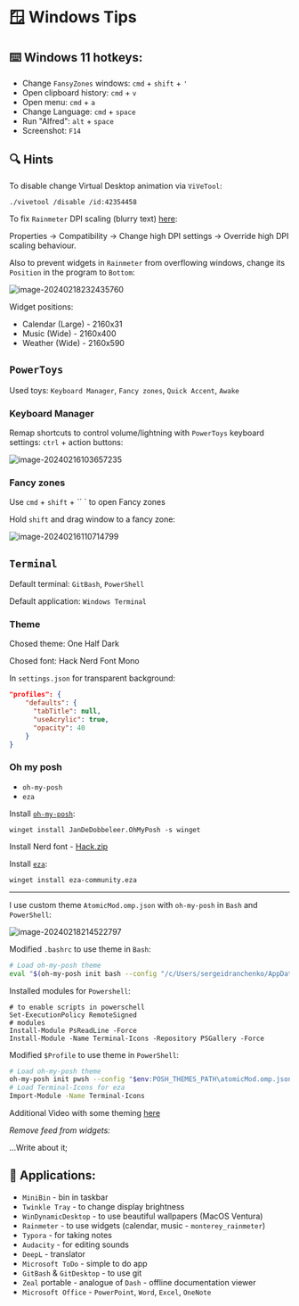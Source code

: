 # 🪟 Windows Tips

## ⌨️ Windows 11 hotkeys:

- Change `FansyZones` windows: `cmd` + `shift` + `'`
- Open clipboard history: `cmd` + `v`
- Open menu: `cmd` + `a`
- Change Language: `cmd` + `space`
- Run "Alfred": `alt` + `space`
- Screenshot: `F14`

## 🔍 Hints

To disable change Virtual Desktop animation via `ViVeTool`:

```shell
./vivetool /disable /id:42354458
```

To fix `Rainmeter` DPI scaling (blurry text) [here](https://forum.rainmeter.net/viewtopic.php?t=22272):

Properties -> Compatibility -> Change high DPI settings -> Override high DPI scaling behaviour.

Also to prevent widgets in `Rainmeter` from overflowing windows, change its `Position` in the program to `Bottom`:

![image-20240218232435760](./img/image-20240218232435760.png)

Widget positions:

- Calendar (Large) - 2160x31
- Music (Wide) - 2160x400
- Weather (Wide) - 2160x590

## `PowerToys`

Used toys: `Keyboard Manager`, `Fancy zones`, `Quick Accent`, `Awake`

### Keyboard Manager

Remap shortcuts to control volume/lightning with `PowerToys` keyboard settings: `ctrl` + action buttons:

![image-20240216103657235](./img/image-20240216103657235.png)

### Fancy zones

Use `cmd` + `shift` + `` ` to open Fancy zones 

Hold `shift` and drag window to a fancy zone:

![image-20240216110714799](./img/image-20240216110714799.png)

## `Terminal`

Default terminal: `GitBash`, `PowerShell`

Default application: `Windows Terminal`

### Theme

Chosed theme: One Half Dark

Chosed font: Hack Nerd Font Mono

In `settings.json` for transparent background: 

```json
"profiles": {
    "defaults": {
      "tabTitle": null,
      "useAcrylic": true,
      "opacity": 40
    }
}
```

### Oh my posh

- `oh-my-posh`
- `eza`

Install [`oh-my-posh`](https://ohmyposh.dev/):

```shell
winget install JanDeDobbeleer.OhMyPosh -s winget
```

Install Nerd font - [Hack.zip](https://github.com/ryanoasis/nerd-fonts/releases/tag/v3.1.1)

Install [`eza`](https://eza.rocks/):

```shell
winget install eza-community.eza
```

---

I use custom theme `AtomicMod.omp.json` with `oh-my-posh` in `Bash` and `PowerShell`:

![image-20240218214522797](./img/image-20240218214522797.png)

Modified `.bashrc` to use theme in `Bash`:

```sh
# Load oh-my-posh theme
eval "$(oh-my-posh init bash --config "/c/Users/sergeidranchenko/AppData/Local/Programs/oh-my-posh/themes/atomicMod.omp.json")"
```

Installed modules for `Powershell`:

```shell
# to enable scripts in powerschell
Set-ExecutionPolicy RemoteSigned
# modules
Install-Module PsReadLine -Force
Install-Module -Name Terminal-Icons -Repository PSGallery -Force
```

Modified `$Profile` to use theme in `PowerShell`:

```sh
# Load oh-my-posh theme
oh-my-posh init pwsh --config "$env:POSH_THEMES_PATH\atomicMod.omp.json" | Invoke-Expression
# Load Terminal-Icons for eza
Import-Module -Name Terminal-Icons
```

Additional Video with some theming [here](https://www.youtube.com/watch?v=5-aK2_WwrmM)

*Remove feed from widgets:*

...Write about it;

## 🦄 Applications:

- `MiniBin` - bin in taskbar
- `Twinkle Tray` - to change display brightness
- `WinDynamicDesktop` - to use beautiful wallpapers (MacOS Ventura)
- `Rainmeter` - to use widgets (calendar, music - `monterey_rainmeter`)
- `Typora` - for taking notes
- `Audacity` - for editing sounds
- `DeepL` - translator
- `Microsoft ToDo` - simple to do app
- `GitBash` & `GitDesktop` - to use git
- `Zeal` portable - analogue of `Dash` - offline documentation viewer
- `Microsoft Office` - `PowerPoint`, `Word`, `Excel`, `OneNote`
